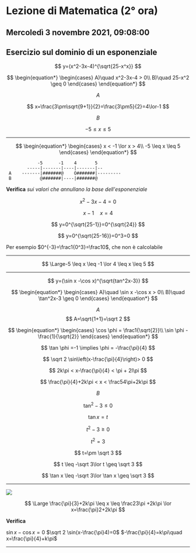 #  Lezione di Matematica (2° ora)
## Mercoledì 3 novembre 2021, 09:08:00

## Esercizio sul dominio di un esponenziale

$$
y=(x^2-3x-4)^{\sqrt{25-x^x}}
$$


$$
\begin{equation*} \begin{cases} 
A)\quad x^2-3x-4 > 0\\
B)\quad 25-x^2 \geq 0 \end{cases} \end{equation*}
$$

$$
A
$$

$$
x=\frac{3\pm\sqrt{9+1}}{2}=\frac{3\pm5}{2}=4\lor-1
$$


$$
B
$$

$$
-5 \leq x \leq 5
$$


---

$$
\begin{equation*} \begin{cases} 
x <  -1 \lor x > 4\\
-5 \leq x \leq 5
 \end{cases} \end{equation*}
$$




                -5      -1    4       5
			-----|-------|----|-------|--
	 A    -------|#######@    O#######|---------
	 B           @#######|----|#######@


**Verifica** _sui valori che annullano la base dell'esponenziale_

$$
x^2-3x-4=0
$$


$$
x-1\quad x = 4
$$

$$
y=0^{\sqrt{25-1}}=0^{\sqrt{24}}
$$

$$
y=0^{\sqrt{25-16}}=0^3=0
$$

Per esempio $0^{-3}=\frac1{0^3}=\frac10$, che non è calcolabile

---

$$
\Large-5 \leq x \leq -1 \lor 4 \leq x \leq 5
$$

---


$$
y=(\sin x -\cos x)^{\sqrt{tan^2x-3}}
$$


$$
\begin{equation*} \begin{cases} 
A)\quad \sin x -\cos x > 0\\
B)\quad \tan^2x-3 \geq 0
 \end{cases} \end{equation*}
$$


$$A$$
$$
A=\sqrt{1+1}=\sqrt 2
$$

$$
\begin{equation*} \begin{cases} 
\cos \phi = \frac1{\sqrt{2}}\\
\sin \phi -\frac{1}{\sqrt{2}}
\end{cases} \end{equation*}
$$

$$
\tan \phi =-1 \implies \phi = -\frac{\pi}{4}
$$

$$
\sqrt 2 \sin\left(x-\frac{\pi}{4}\right)> 0
$$

$$
2k\pi < x-\frac{\pi}{4} < \pi + 2l\pi
$$

$$
\frac{\pi}{4}+2k\pi < x < \frac54\pi+2k\pi
$$


$$B$$

$$
\tan^2-3 \leq 0
$$

$$
\tan x = t
$$


$$
t^2-3 \geq 0
$$

$$
t^2=3
$$

$$
t=\pm \sqrt 3
$$



$$
t \leq -\sqrt 3\lor t \geq \sqrt 3
$$

$$
\tan x \leq -\sqrt 3\lor \tan x \geq \sqrt 3
$$


---

![](https://i.imgur.com/MmnAQwV.jpg)

$$
\Large \frac{\pi}{3}+2k\pi \leq x \leq \frac23\pi +2k\pi \lor x=\frac{\pi}2+2k\pi
$$



**Verifica**

$\sin x- \cos x=0$
$\sqrt 2 \sin(x-\frac{\pi}4)=0$
$-\frac{\pi}{4}=k\pi\quad x=\frac{\pi}{4}+k\pi$


---


<!--stackedit_data:
eyJoaXN0b3J5IjpbMTYzNTE5MjU3NywtNzI0NTUzOTk4LDIxMz
Y4OTY5NzEsLTE1Nzg2NTgwMzldfQ==
-->